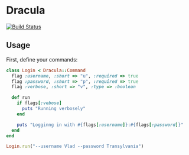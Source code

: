 # Dracula

[![Build Status](https://semaphoreci.com/api/v1/renderedtext/dracula/branches/master/badge.svg)](https://semaphoreci.com/renderedtext/dracula)

## Usage

First, define your commands:

``` ruby
class Login < Dracula::Command
  flag :username, :short => "u", :required => true
  flag :password, :short => "p", :required => true
  flag :verbose, :short => "v", :type => :boolean

  def run
    if flags[:vebose]
      puts "Running verbosely"
    end

    puts "Logginng in with #{flags[:username]}:#{flags[:password]}"
  end
end
```

``` ruby
Login.run("--username Vlad --password Transylvania")
```
